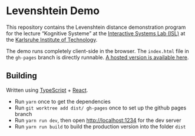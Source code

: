 # Levenshtein Demo

This repository contains the Levenshtein distance demonstration program for the lecture “Kognitive Systeme” at the [Interactive Systems Lab (ISL)](http://isl.anthropomatik.kit.edu/english/) at the [Karlsruhe Institute of Technology](https://kit.edu).

The demo runs completely client-side in the browser. The `index.html` file in the `gh-pages` branch is directly runnable. [A hosted version is available here](https://phiresky.github.io/levenshtein-demo/).


## Building

Written using [TypeScript](http://www.typescriptlang.org/) + [React](https://facebook.github.io/react/).

* Run `yarn` once to get the dependencies
* Run `git worktree add dist/ gh-pages` once to set up the github pages branch
* Run `yarn run dev`, then open <http://localhost:1234> for the dev server
* Run `yarn run build` to build the production version into the folder `dist`